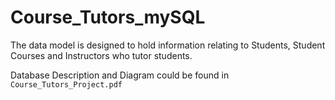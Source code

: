 # Course_Tutors_mySQL
The data model is designed to hold information relating to Students, Student Courses and Instructors who tutor students. 

Database Description and Diagram could be found in `Course_Tutors_Project.pdf`
